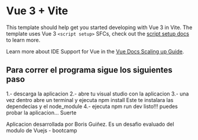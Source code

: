 # Vue 3 + Vite

This template should help get you started developing with Vue 3 in Vite. The template uses Vue 3 `<script setup>` SFCs, check out the [script setup docs](https://v3.vuejs.org/api/sfc-script-setup.html#sfc-script-setup) to learn more.

Learn more about IDE Support for Vue in the [Vue Docs Scaling up Guide](https://vuejs.org/guide/scaling-up/tooling.html#ide-support).


## Para correr el programa sigue los siguientes paso

1.- descarga la aplicacion
2.- abre tu visual studio con la aplicacion
3.- una vez dentro abre un terminal y ejecuta
npm install 
Este te instalara las dependecias y el node_module
4.- ejecuta npm run dev 
listo!!! puedes probar la aplicacion...  Suerte

Aplicacion desarrollada por Boris Guiñez. Es un desafio evaluado del modulo de Vuejs - bootcamp 